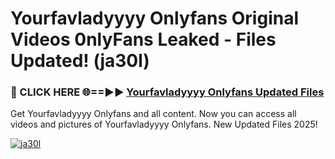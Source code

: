 # Yourfavladyyyy Onlyfans Original Videos 0nlyFans Leaked - Files Updated! (ja30l)

<h3>🔴 CLICK HERE 🌐==►► <a href="https://tinyurl.com/ehrbuxhb" rel="nofollow">Yourfavladyyyy Onlyfans Updated Files</a></h3>

Get Yourfavladyyyy Onlyfans and all content. Now you can access all videos and pictures of Yourfavladyyyy Onlyfans. New Updated Files 2025!

[![ja30l](https://i.imgur.com/lVYEuWS.gif)](https://tinyurl.com/ehrbuxhb)
